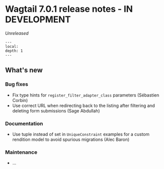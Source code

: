# Wagtail 7.0.1 release notes - IN DEVELOPMENT

_Unreleased_

```{contents}
---
local:
depth: 1
---
```

## What's new

### Bug fixes

 * Fix type hints for `register_filter_adapter_class` parameters (Sébastien Corbin)
 * Use correct URL when redirecting back to the listing after filtering and deleting form submissions (Sage Abdullah)

### Documentation

 * Use tuple instead of set in `UniqueConstraint` examples for a custom rendition model to avoid spurious migrations (Alec Baron)

### Maintenance

 * ...
